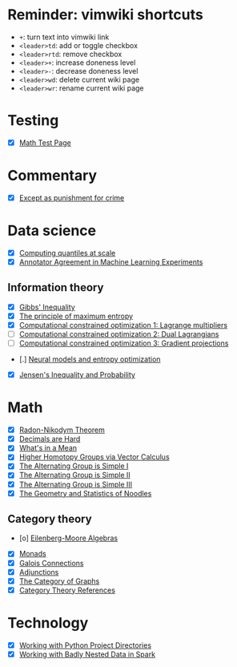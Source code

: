 # Reminder: vimwiki shortcuts
- `+`: turn text into vimwiki link
- `<leader>td`: add or toggle checkbox
- `<leader>rtd`: remove checkbox
- `<leader>+`: increase doneness level
- `<leader>-`: decrease doneness level
- `<leader>wd`: delete current wiki page
- `<leader>wr`: rename current wiki page

# Testing
- [X] [Math Test Page](test/2017-02-12-math-test)

# Commentary
- [X] [Except as punishment for crime](commentary/2022-06-19-slavery-peonage)

# Data science
- [X] [Computing quantiles at scale](ds/2020-06-21-compute-quantiles)
- [X] [Annotator Agreement in Machine Learning Experiments](ds/2018-02-12-iaa)

## Information theory
- [X] [Gibbs' Inequality](ds/info-theory/2019-05-27-gibbs-inequality)
- [X] [The principle of maximum entropy](ds/info-theory/2022-01-27-max-entropy)
- [X] [Computational constrained optimization 1: Lagrange multipliers](ds/info-theory/2022-01-31-constrained-optimization-1)
- [ ] [Computational constrained optimization 2: Dual Lagrangians](ds/info-theory/2022-01-31-constrained-optimization-2)
- [ ] [Computational constrained optimization 3: Gradient projections](ds/info-theory/2022-01-31-constrained-optimization-3)
- [.] [Neural models and entropy optimization](ds/info-theory/2021-02-21-neural-entropy)
- [X] [Jensen's Inequality and Probability](math/2019-09-01-jensen-inequality)

# Math
- [X] [Radon-Nikodym Theorem](math/2019-05-27-radon-nikodym)
- [X] [Decimals are Hard](math/2018-04-14-decimals)
- [X] [What's in a Mean](math/2017-03-11-averages)
- [X] [Higher Homotopy Groups via Vector Calculus](math/2014-12-09-higher-homotopy-calculus)
- [X] [The Alternating Group is Simple I](math/2014-04-19-alternating-simple-1)
- [X] [The Alternating Group is Simple II](math/2014-04-19-alternating-simple-2)
- [X] [The Alternating Group is Simple III](math/2014-04-19-alternating-simple-3)
- [X] [The Geometry and Statistics of Noodles](math/2013-01-07-crofton)

## Category theory
- [o] [Eilenberg-Moore Algebras](math/category-theory/2017-09-16-eilenberg-moore)
- [X] [Monads](math/category-theory/2017-09-13-monads)
- [X] [Galois Connections](math/category-theory/2017-09-02-galois_connections)
- [X] [Adjunctions](math/category-theory/2017-09-02-adjunctions)
- [X] [The Category of Graphs](math/category-theory/2017-05-03-graphs)
- [X] [Category Theory References](math/category-theory/2017-04-28-references)

# Technology
- [X] [Working with Python Project Directories](tech/2020-03-05-gitroot)
- [X] [Working with Badly Nested Data in Spark](tech/2019-05-05-nested-spark)
